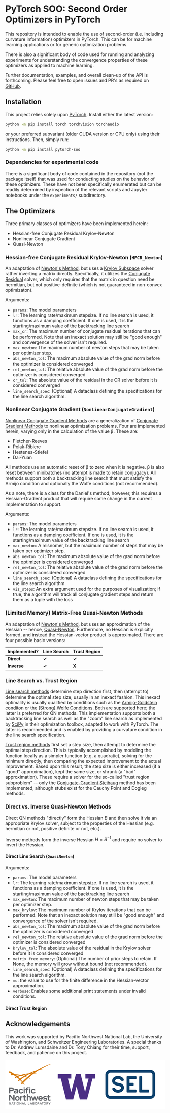 # PyTorch SOO: Second Order Optimizers in PyTorch
This repository is intended to enable the use of second-order (i.e. including curvature information)
optimizers in PyTorch. This can be for machine learning applications or for generic optimization
problems.

There is also a significant body of code used for running and analyzing experiments for
understanding the convergence properties of these optimizers as applied to machine learning.

Further documentation, examples, and overall clean-up of the API is forthcoming. Please feel free to
open issues and PR's as required on [GitHub](https://github.com/pnnl/pytorch_soo).

## Installation
This project relies solely upon [PyTorch](https://pytorch.org/). Install either the latest version:
```bash
python -m pip install torch torchvision torchaudio
```
or your preferred subvariant (older CUDA version or CPU only) using their instructions. Then, simply
run:
```bash
python -m pip install pytorch-soo
```

### Dependencies for experimental code
There is a significant body of code contained in the repository (not the package itself) that was
used for conducting studies on the behavior of these optimizers. These have not been
specifically enumerated but can be readily determined by inspection of the relevant scripts and Jupyter notebooks under the `experiments/` subdirectory.

## The Optimizers
Three primary classes of optimizers have been implemented herein:

- Hessian-free Conjugate Residual Krylov-Newton
- Nonlinear Conjugate Gradient
- Quasi-Newton

### Hessian-free Conjugate Residual Krylov-Newton (`HFCR_Newton`)
An adaptation of [Newton's Method](https://en.wikipedia.org/wiki/Newton%27s_method), but uses a
[Krylov Subspace](https://en.wikipedia.org/wiki/Krylov_subspace) solver rather inverting a matrix
directly. Specifically, it utilizes the [Conjugate
Residual](https://en.wikipedia.org/wiki/Conjugate_residual_method) solver, which only requires that
the matrix in question need be hermitian, but not positive-definite (which is not guaranteed in
non-convex optimizaton).

Arguments:

- `params`: The model parameters
- `lr`: The learning rate/maximum stepsize. If no line search is used, it functions as a damping coefficient. If one is used, it is the starting/maximum value of the backtracking line search
- `max_cr`: The maximum number of conjugate residual iterations that can be performed. Note that an inexact solution may still be "good enough" and convergence of the solver isn't required.
- `max_newton`: The maximum number of newton steps that may be taken per optimizer step.
- `abs_newton_tol`: The maximum absolute value of the grad norm before the optimizer is considered converged
- `rel_newton_tol`: The relative absolute value of the grad norm before the optimizer is considered converged
- `cr_tol`: The absolute value of the residual in the CR solver before it is considered converged
- `line_search_spec`: (Optional) A dataclass defining the specifications for the line search algorithm.

### Nonlinear Conjugate Gradient (`NonlinearConjugateGradient`)
[Nonlinear Conjugate Gradient Methods](https://en.wikipedia.org/wiki/Nonlinear_conjugate_gradient_method)
are a generalization of
[Conjugate Gradient Methods](https://en.wikipedia.org/wiki/Conjugate_gradient_method)
to nonlinear optimization problems. Four are implemented herein, varying only in the
calculation of the value β. These are:

- Fletcher-Reeves
- Polak-Ribiere
- Hestenes-Stiefel
- Dai-Yuan

All methods use an automatic reset of β to zero when it is negative. β is also reset between
minibatches (no attempt is made to retain conjugacy).  All methods support both a backtracking line
search that must satisfy the Armijo condition and optionally  the Wolfe conditions (not
recommended).

As a note, there is a class for the Daniel's method; however, this requires a Hessian-Gradient product that will require some change in the current implementation to support.

Arguments:

- `params`: The model parameters
- `lr`: The learning rate/maximum stepsize. If no line search is used, it functions as a damping coefficient. If one is used, it is the starting/maximum value of the backtracking line search
- `max_newton`: A misnomer, but the maximum number of steps that may be taken per optimizer step.
- `abs_newton_tol`: The maximum absolute value of the grad norm before the optimizer is considered converged
- `rel_newton_tol`: The relative absolute value of the grad norm before the optimizer is considered converged
- `line_search_spec`: (Optional) A dataclass defining the specifications for the line search algorithm.
- `viz_steps`: An extra argument used for the purposes of visualization; if true, the algorithm will track all conjugate gradient steps and return them as a tuple with the loss

### (Limited Memory) Matrix-Free Quasi-Newton Methods
An adaptation of [Newton's Method](https://en.wikipedia.org/wiki/Newton%27s_method), but uses an
approximation of the Hessian -- hence,
[Quasi-Newton](https://en.wikipedia.org/wiki/Quasi-Newton_method).
Furthermore, no Hessian is explicitly formed, and instead the Hessian-vector product is
approximated. There are four possible basic versions:

| Implemented? | Line Search | Trust Region    |
|--------------|-------------|-----------------|
| **Direct**   | **✓**       | **✓**           |
| **Inverse**  | **✓**       | **X**           |

### Line Search vs. Trust Region
[Line search methods](https://en.wikipedia.org/wiki/Line_search) determine step direction first,
then (attempt to) determine the optimal step size, usually in an inexact fashion. This inexact
optimality is usually qualified by conditions such as the
[Armijo-Goldstein conditon](https://sites.math.washington.edu/~burke/crs/408/notes/nlp/line.pdf)
or the [(Strong) Wolfe Conditions](https://en.wikipedia.org/wiki/Wolfe_conditions). Both are supported
here; the latter is preferred for QN methods.  This implementation supports both a backtracking line
search as well as the "zoom" line search as implemented by [SciPy](https://github.com/scipy/scipy)
in their optimization toolbox, adapted to work with PyTorch. The latter is recommended and is
enabled by providing a curvature condition in the line search specification.

[Trust region methods](https://en.wikipedia.org/wiki/Trust_region) first set a step size, then attempt
to determine the optimal step direction. This is typically accomplished by modeling the function
locally as a simpler function (e.g. a quadratic), solving for the minimum directly, then comparing the expected improvement to the actual improvement. Based upon this result, the step size is either
increased (if a "good" approximation), kept the same size, or shrunk (a "bad" approximation).
These require a solver for the so-called "trust region subproblem" -- only the
[Conjugate-Gradient Steihaug](https://optimization.cbe.cornell.edu/index.php?title=Trust-region_methods)
method has been implemented, although stubs exist for the Cauchy Point and Dogleg methods.

### Direct vs. Inverse Quasi-Newton Methods
Direct QN methods "directly" form the Hessian $B$ and then solve it via an appropriate Krylov
solver, subject to the properties of the Hessian (e.g. hermitian or not, positive definite or not,
etc.).

Inverse methods form the inverse Hessian $H=B^{-1}$ and require no solver to invert the Hessian.


#### Direct Line Search (`QuasiNewton`)

Arguments:

- `params`: The model parameters
- `lr`: The learning rate/maximum stepsize. If no line search is used, it functions as a damping coefficient. If one is used, it is the starting/maximum value of the backtracking line search
- `max_newton`: The maximum number of newton steps that may be taken per optimizer step.
- `max_krylov`: The maximum number of Krylov iterations that can be performed. Note that an inexact solution may still be "good enough" and convergence of the solver isn't required.
- `abs_newton_tol`: The maximum absolute value of the grad norm before the optimizer is considered converged
- `rel_newton_tol`: The relative absolute value of the grad norm before the optimizer is considered converged
- `krylov_tol`: The absolute value of the residual in the Krylov solver before it is considered converged
- `matrix_free_memory`: (Optional) The number of prior steps to retain. If None, the memory will grow without bound (not recommended).
- `line_search_spec`: (Optional) A dataclass defining the specifications for the line search algorithm.
- `mu`: the value to use for the finite difference in the Hessian-vector approximation.
- `verbose`: Enables some additional print statements under invalid conditions.

#### Direct Trust Region

## Acknowledgements
This work was supported by Pacific Northwest National Lab, the University of Washington, and
Schweitzer Engineering Laboratories. A special thanks to Dr. Andrew Lumsdaine and Dr. Tony Chiang
for their time, support, feedback, and patience on this project.

![Sponsor Logos](imgs/logos/logos.png)